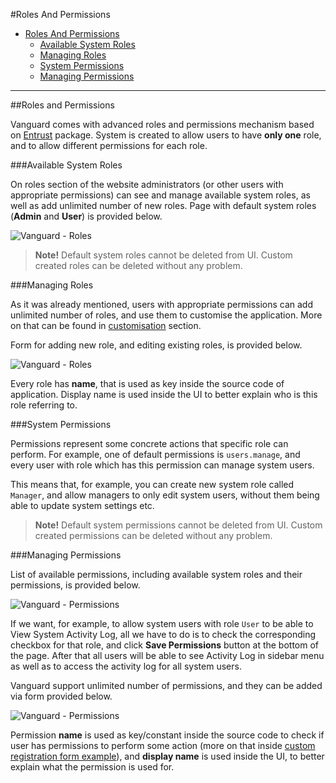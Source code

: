 #Roles And Permissions

* [Roles And Permissions](#roles-and-permissions)
	* [Available System Roles](#roles-available)
	* [Managing Roles](#roles-manage)
	* [System Permissions](#permissions)
	* [Managing Permissions](#permissions-manage)
	
---

<a name="roles-and-permissions"></a>
##Roles and Permissions

Vanguard comes with advanced roles and permissions mechanism based on [Entrust](https://github.com/Zizaco/entrust) package. System is created to allow users to have **only one** role, and to allow different permissions for each role.

<a name="roles-available"></a>
###Available System Roles

On roles section of the website administrators (or other users with appropriate permissions) can see and manage available system roles, as well as add unlimited number of new roles. Page with default system roles (**Admin** and **User**) is provided below.

![Vanguard - Roles](assets/img/roles-list.png)

>**Note!** Default system roles cannot be deleted from UI. Custom created roles can be deleted without any problem.

<a name="roles-manage"></a>
###Managing Roles

As it was already mentioned, users with appropriate permissions can add unlimited number of roles, and use them to customise the application. More on that can be found in [customisation](customisation) section.

Form for adding new role, and editing existing roles, is provided below.

![Vanguard - Roles](assets/img/roles-add.png)

Every role has **name**, that is used as key inside the source code of application. Display name is used inside the UI to better explain who is this role referring to.

<a name="permissions"></a>
###System Permissions

Permissions represent some concrete actions that specific role can perform. For example, one of default permissions is `users.manage`, and every user with role which has this permission can manage system users. 

This means that, for example, you can create new system role called `Manager`, and allow managers to only edit system users, without them being able to update system settings etc.

>**Note!** Default system permissions cannot be deleted from UI. Custom created permissions can be deleted without any problem.

<a name="permissions-manage"></a>
###Managing Permissions

List of available permissions, including available system roles and their permissions, is provided below.

![Vanguard - Permissions](assets/img/permissions-list.png)

If we want, for example, to allow system users with role `User` to be able to View System Activity Log, all we have to do is to check the corresponding checkbox for that role, and click **Save Permissions** button at the bottom of the page. After that all users will be able to see Activity Log in sidebar menu as well as to access the activity log for all system users.

Vanguard support unlimited number of permissions, and they can be added via form provided below.

![Vanguard - Permissions](assets/img/permissions-add.png)

Permission **name** is used as key/constant inside the source code to check if user has permissions to perform some action (more on that inside [custom registration form example](registration-form.html)), and **display name** is used inside the UI, to better explain what the permission is used for.
